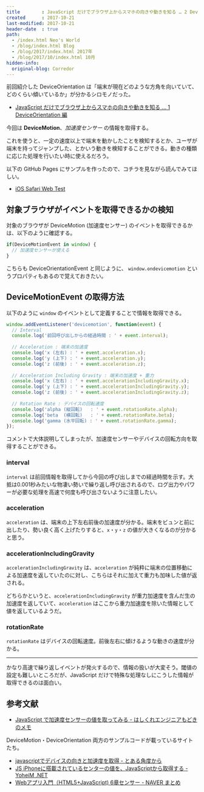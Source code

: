 ```yaml
---
title        : JavaScript だけでブラウザ上からスマホの向きや動きを知る … 2 DeviceMotion 編
created      : 2017-10-21
last-modified: 2017-10-21
header-date  : true
path:
  - /index.html Neo's World
  - /blog/index.html Blog
  - /blog/2017/index.html 2017年
  - /blog/2017/10/index.html 10月
hidden-info:
  original-blog: Corredor
---
```


前回紹介した DeviceOrientation は「端末が現在どのような方角を向いていて、どのくらい傾いているか」が分かるシロモノだった。

- [JavaScript だけでブラウザ上からスマホの向きや動きを知る … 1 DeviceOrientation 編](/blog/2017/10/20-01.html)

今回は **DeviceMotion**、_加速度センサー_ の情報を取得する。

これを使うと、一定の速度以上で端末を動かしたことを検知するとか、ユーザが端末を持ってジャンプした、とかいう動きを検知することができる。動きの種類に応じた処理を行いたい時に使えるだろう。

以下の GitHub Pages にサンプルを作ったので、コチラを見ながら読んでみてほしい。

- [iOS Safari Web Test](https://neos21.github.io/poc-ios-safari-web/js-api-access-1.html)

## 対象ブラウザがイベントを取得できるかの検知

対象のブラウザが DeviceMotion (加速度センサー) のイベントを取得できるかは、以下のように確認する。

```javascript
if(DeviceMotionEvent in window) {
  // 加速度センサーが使える
}
```

こちらも DeviceOrientationEvent と同じように、 `window.ondevicemotion` というプロパティもあるので覚えておきたい。

## DeviceMotionEvent の取得方法

以下のように `window` のイベントとして定義することで情報を取得できる。

```javascript
window.addEventListener('devicemotion', function(event) {
  // Interval
  console.log('前回呼び出しからの経過時間 : ' + event.interval);
  
  // Acceleration : 端末の加速度
  console.log('x (左右) : ' + event.acceleration.x);
  console.log('y (上下) : ' + event.acceleration.y);
  console.log('z (前後) : ' + event.acceleration.z);
  
  // Acceleration Including Gravity : 端末の加速度 + 重力
  console.log('x (左右) : ' + event.accelerationIncludingGravity.x);
  console.log('y (上下) : ' + event.accelerationIncludingGravity.y);
  console.log('z (前後) : ' + event.accelerationIncludingGravity.z);
  
  // Rotation Rate : デバイスの回転速度
  console.log('alpha (縦回転)   : ' + event.rotationRate.alpha);
  console.log('beta  (横回転)   : ' + event.rotationRate.beta);
  console.log('gamma (水平回転) : ' + event.rotationRate.gamma);
});
```

コメントで大体説明してしまったが、加速度センサーやデバイスの回転方向を取得することができる。

### interval

`interval` は前回情報を取得してから今回の呼び出しまでの経過時間を示す。大抵は0.001秒みたいな物凄い勢いで繰り返し呼び出されるので、ログ出力やパワーが必要な処理を高速で何度も呼び出さないように注意したい。

### acceleration

`acceleration` は、端末の上下左右前後の加速度が分かる。端末をビュンと前に出したり、勢い良く高く上げたりすると、`x`・`y`・`z` の値が大きくなるのが分かると思う。

### accelerationIncludingGravity

`accelerationIncludingGravity` は、`acceleration` が純粋に端末の位置移動による加速度を返していたのに対し、こちらはそれに加えて重力も加味した値が返される。

どちらかというと、`accelerationIncludingGravity` が重力加速度を含んだ生の加速度を返していて、`acceleration` はここから重力加速度を除いた情報として値を返しているようだ。

### rotationRate

`rotationRate` はデバイスの回転速度。前後左右に傾けるような動きの速度が分かる。

---

かなり高速で繰り返しイベントが発火するので、情報の扱いが大変そう。閾値の設定も難しいところだが、JavaScript だけで特殊な処理なしにこうした情報が取得できるのは面白い。

## 参考文献

- [JavaScript で加速度センサーの値を取ってみる - はしくれエンジニアもどきのメモ](http://cartman0.hatenablog.com/entry/2015/06/26/175002)

DeviceMotion・DeviceOrientation 両方のサンプルコードが載っているサイトたち。

- [javascriptでデバイスの向きと加速度を取得 - とある角度から](http://1010real.hateblo.jp/entry/2014/04/21/213118)
- [JS iPhoneに搭載されているセンターの値を、JavaScriptから取得する - YoheiM .NET](http://www.yoheim.net/blog.php?q=20130201)
- [Webアプリ入門（HTML5+JavaScript) 6章センサー - NAVER まとめ](https://matome.naver.jp/odai/2140737862157033401)
